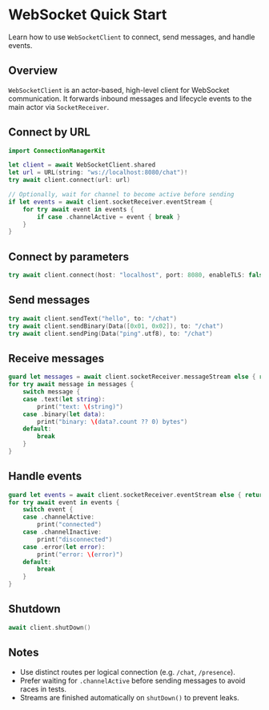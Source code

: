 # WebSocket Quick Start

Learn how to use `WebSocketClient` to connect, send messages, and handle events.

## Overview

`WebSocketClient` is an actor-based, high-level client for WebSocket communication. It forwards inbound messages and lifecycle events to the main actor via `SocketReceiver`.

## Connect by URL

```swift
import ConnectionManagerKit

let client = await WebSocketClient.shared
let url = URL(string: "ws://localhost:8080/chat")!
try await client.connect(url: url)

// Optionally, wait for channel to become active before sending
if let events = await client.socketReceiver.eventStream {
    for try await event in events {
        if case .channelActive = event { break }
    }
}
```

## Connect by parameters

```swift
try await client.connect(host: "localhost", port: 8080, enableTLS: false, route: "/chat")
```

## Send messages

```swift
try await client.sendText("hello", to: "/chat")
try await client.sendBinary(Data([0x01, 0x02]), to: "/chat")
try await client.sendPing(Data("ping".utf8), to: "/chat")
```

## Receive messages

```swift
guard let messages = await client.socketReceiver.messageStream else { return }
for try await message in messages {
    switch message {
    case .text(let string):
        print("text: \(string)")
    case .binary(let data):
        print("binary: \(data?.count ?? 0) bytes")
    default:
        break
    }
}
```

## Handle events

```swift
guard let events = await client.socketReceiver.eventStream else { return }
for try await event in events {
    switch event {
    case .channelActive:
        print("connected")
    case .channelInactive:
        print("disconnected")
    case .error(let error):
        print("error: \(error)")
    default:
        break
    }
}
```

## Shutdown

```swift
await client.shutDown()
```

## Notes

- Use distinct routes per logical connection (e.g. `/chat`, `/presence`).
- Prefer waiting for `.channelActive` before sending messages to avoid races in tests.
- Streams are finished automatically on `shutDown()` to prevent leaks.


